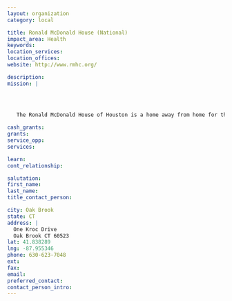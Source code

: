 ```yaml
---
layout: organization
category: local

title: Ronald McDonald House (National)
impact_area: Health
keywords: 
location_services: 
location_offices: 
website: http://www.rmhc.org/

description: 
mission: |
  

  

   The Ronald McDonald House of Houston is a home away from home for the families of children undergoing treatment for cancer or other serious illnesses at hospitals.Each year, thousands of children travel to be treated for serious illnesses. For their families, anxiety over the child's illness is often compounded by lengthy hospital stays, months of outpatient treatment, and the expense of being away from home.

cash_grants: 
grants: 
service_opp: 
services: 

learn: 
cont_relationship: 

salutation: 
first_name: 
last_name: 
title_contact_person: 

city: Oak Brook
state: CT
address: |
  One Kroc Drive  
  Oak Brook CT 60523
lat: 41.838289
lng: -87.955346
phone: 630-623-7048
ext: 
fax: 
email: 
preferred_contact: 
contact_person_intro: 
---
```

